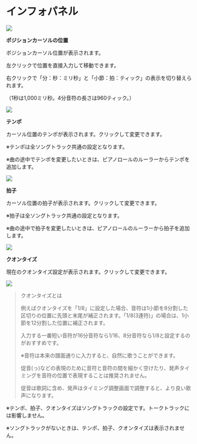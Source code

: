 



 インフォパネル
=========


  



![](../../image/09_w.png)

  

**ポジションカーソルの位置**
  

 ポジションカーソル位置が表示されます。
   

 左クリックで位置を直接入力して移動できます。
   

 右クリックで「分：秒：ミリ秒」と「小節：拍：ティック」の表示を切り替えられます。
   

 （1秒は1,000ミリ秒。4分音符の長さは960ティック。）
   

  


![](../../image/info_01_w.png)

  

**テンポ**

 カーソル位置のテンポが表示されます。クリックして変更できます。
 

 ※テンポは全ソングトラック共通の設定となります。
 

 ※曲の途中でテンポを変更したいときは、ピアノロールのルーラーからテンポを追加します。
 
  


![](../../image/ops_01_w.png)

  

**拍子**
  


 カーソル位置の拍子が表示されます。クリックして変更できます。
 

 ※拍子は全ソングトラック共通の設定となります。
 

 ※曲の途中で拍子を変更したいときは、ピアノロールのルーラーから拍子を追加します。
 
  


![](../../image/ops_02_w.png)

  

**クオンタイズ**
  


 現在のクオンタイズ設定が表示されます。クリックして変更できます。
 
  


![](../../image/tp_03_w.png)


> 
> 
> 
>  クオンタイズとは
>  
> 
>  例えばクオンタイズを「1/8」に設定した場合、音符は1小節を8分割した区切りの位置に先頭と末尾が補正されます。「1/8(3連符)」の場合は、1小節を12分割した位置に補正されます。
>    
> 
>  入力する一番短い音符が16分音符なら1/16、8分音符なら1/8と設定するのがおすすめです。
>    
> 
>   
> 
>  ※音符は本来の譜面通りに入力すると、自然に歌うことができます。
>    
> 
>  促音(っ)などの表現のために音符と音符の間を細かく空けたり、発声タイミングを音符の位置で表現することは推奨されません。
>    
> 
>  促音は歌詞に含め、発声はタイミング調整画面で調整すると、より良い歌声になります。
>  
> 
> 
> 
> 



  

 ※テンポ、拍子、クオンタイズはソングトラックの設定です。トークトラックには影響しません。
   

 ※ソングトラックがないときは、テンポ、拍子、クオンタイズは表示されません。
   



